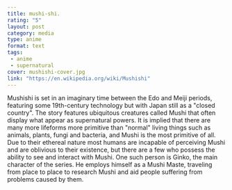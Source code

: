 ```yaml
---
title: mushi-shi. 
rating: "5"
layout: post
category: media
type: anime
format: text
tags: 
 - anime
 - supernatural
cover: mushishi-cover.jpg
link: "https://en.wikipedia.org/wiki/Mushishi"
---
```


Mushishi is set in an imaginary time between the Edo and Meiji periods,
featuring some 19th-century technology but with Japan still as a "closed
country". The story features ubiquitous creatures called Mushi that often
display what appear as supernatural powers. It is implied that there are many
more lifeforms more primitive than "normal" living things such as animals,
plants, fungi and bacteria, and Mushi is the most primitive of all. Due to
their ethereal nature most humans are incapable of perceiving Mushi and are
oblivious to their existence, but there are a few who possess the ability to
see and interact with Mushi. One such person is Ginko, the main character of
the series. He employs himself as a Mushi Maste, traveling from place to place
to research Mushi and aid people suffering from problems caused by them.  

